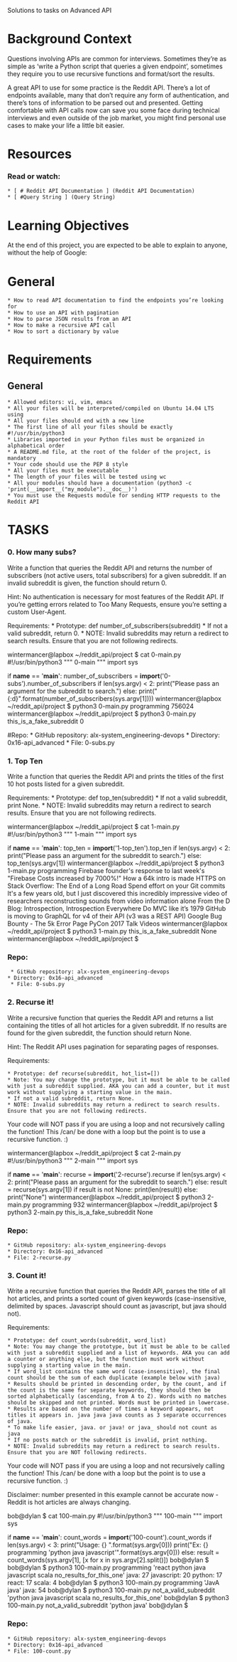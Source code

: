 Solutions to tasks on Advanced API
# Background Context
Questions involving APIs are common for interviews. Sometimes they’re as simple as ‘write a Python script that queries a given endpoint’, sometimes they require you to use recursive functions and format/sort the results.

A great API to use for some practice is the Reddit API. There’s a lot of endpoints available, many that don’t require any form of authentication, and there’s tons of information to be parsed out and presented. Getting comfortable with API calls now can save you some face during technical interviews and even outside of the job market, you might find personal use cases to make your life a little bit easier.

# Resources
### Read or watch:
	* [ # Reddit API Documentation ] (Reddit API Documentation)
	* [ #Query String ] (Query String)

# Learning Objectives
At the end of this project, you are expected to be able to explain to anyone, without the help of Google:

# General
	* How to read API documentation to find the endpoints you’re looking for
	* How to use an API with pagination
	* How to parse JSON results from an API
	* How to make a recursive API call
	* How to sort a dictionary by value

# Requirements

## General
	* Allowed editors: vi, vim, emacs
	* All your files will be interpreted/compiled on Ubuntu 14.04 LTS using
	* All your files should end with a new line
	* The first line of all your files should be exactly #!/usr/bin/python3
	* Libraries imported in your Python files must be organized in alphabetical order
	* A README.md file, at the root of the folder of the project, is mandatory
	* Your code should use the PEP 8 style
	* All your files must be executable
	* The length of your files will be tested using wc
	* All your modules should have a documentation (python3 -c 'print(__import__("my_module").__doc__)')
	* You must use the Requests module for sending HTTP requests to the Reddit API

# TASKS

### 0. How many subs?
Write a function that queries the Reddit API and returns the number of subscribers (not active users, total subscribers) for a given subreddit. If an invalid subreddit is given, the function should return 0.

Hint: No authentication is necessary for most features of the Reddit API. If you’re getting errors related to Too Many Requests, ensure you’re setting a custom User-Agent.

Requirements:
	* Prototype: def number_of_subscribers(subreddit)
	* If not a valid subreddit, return 0.
	* NOTE: Invalid subreddits may return a redirect to search results. Ensure that you are not following redirects.

wintermancer@lapbox ~/reddit_api/project $ cat 0-main.py
#!/usr/bin/python3
"""
0-main
"""
import sys

if __name__ == '__main__':
    number_of_subscribers = __import__('0-subs').number_of_subscribers
    if len(sys.argv) < 2:
        print("Please pass an argument for the subreddit to search.")
    else:
        print("{:d}".format(number_of_subscribers(sys.argv[1])))
wintermancer@lapbox ~/reddit_api/project $ python3 0-main.py programming
756024
wintermancer@lapbox ~/reddit_api/project $ python3 0-main.py this_is_a_fake_subreddit
0

#Repo:
	* GitHub repository: alx-system_engineering-devops
	* Directory: 0x16-api_advanced
	* File: 0-subs.py


### 1. Top Ten

Write a function that queries the Reddit API and prints the titles of the first 10 hot posts listed for a given subreddit.

Requirements:
	* Prototype: def top_ten(subreddit)
	* If not a valid subreddit, print None.
	* NOTE: Invalid subreddits may return a redirect to search results. Ensure that you are not following redirects.

wintermancer@lapbox ~/reddit_api/project $ cat 1-main.py
#!/usr/bin/python3
"""
1-main
"""
import sys

if __name__ == '__main__':
    top_ten = __import__('1-top_ten').top_ten
    if len(sys.argv) < 2:
        print("Please pass an argument for the subreddit to search.")
    else:
        top_ten(sys.argv[1])
wintermancer@lapbox ~/reddit_api/project $ python3 1-main.py programming
Firebase founder's response to last week's "Firebase Costs increased by 7000%!"
How a 64k intro is made
HTTPS on Stack Overflow: The End of a Long Road
Spend effort on your Git commits
It's a few years old, but I just discovered this incredibly impressive video of researchers reconstructing sounds from video information alone
From the D Blog: Introspection, Introspection Everywhere
Do MVC like it’s 1979
GitHub is moving to GraphQL for v4 of their API (v3 was a REST API)
Google Bug Bounty - The 5k Error Page
PyCon 2017 Talk Videos
wintermancer@lapbox ~/reddit_api/project $ python3 1-main.py this_is_a_fake_subreddit
None
wintermancer@lapbox ~/reddit_api/project $ 

### Repo:
	 * GitHub repository: alx-system_engineering-devops
	* Directory: 0x16-api_advanced
	 * File: 0-subs.py


### 2. Recurse it!

Write a recursive function that queries the Reddit API and returns a list containing the titles of all hot articles for a given subreddit. If no results are found for the given subreddit, the function should return None.

Hint: The Reddit API uses pagination for separating pages of responses.

Requirements:

	* Prototype: def recurse(subreddit, hot_list=[])
	* Note: You may change the prototype, but it must be able to be called with just a subreddit supplied. AKA you can add a counter, but it must work without supplying a starting value in the main.
	* If not a valid subreddit, return None.
	* NOTE: Invalid subreddits may return a redirect to search results. Ensure that you are not following redirects.

Your code will NOT pass if you are using a loop and not recursively calling the function! This /can/ be done with a loop but the point is to use a recursive function. :)

wintermancer@lapbox ~/reddit_api/project $ cat 2-main.py
#!/usr/bin/python3
"""
2-main
"""
import sys

if __name__ == '__main__':
    recurse = __import__('2-recurse').recurse
    if len(sys.argv) < 2:
        print("Please pass an argument for the subreddit to search.")
    else:
        result = recurse(sys.argv[1])
        if result is not None:
            print(len(result))
        else:
            print("None")
wintermancer@lapbox ~/reddit_api/project $ python3 2-main.py programming
932
wintermancer@lapbox ~/reddit_api/project $ python3 2-main.py this_is_a_fake_subreddit
None


### Repo:
	* GitHub repository: alx-system_engineering-devops
	* Directory: 0x16-api_advanced
	* File: 2-recurse.py


### 3. Count it!

Write a recursive function that queries the Reddit API, parses the title of all hot articles, and prints a sorted count of given keywords (case-insensitive, delimited by spaces. Javascript should count as javascript, but java should not).

Requirements:

	* Prototype: def count_words(subreddit, word_list)
	* Note: You may change the prototype, but it must be able to be called with just a subreddit supplied and a list of keywords. AKA you can add a counter or anything else, but the function must work without supplying a starting value in the main.
	* If word_list contains the same word (case-insensitive), the final count should be the sum of each duplicate (example below with java)
	* Results should be printed in descending order, by the count, and if the count is the same for separate keywords, they should then be sorted alphabetically (ascending, from A to Z). Words with no matches should be skipped and not printed. Words must be printed in lowercase.
	* Results are based on the number of times a keyword appears, not titles it appears in. java java java counts as 3 separate occurrences of java.
	* To make life easier, java. or java! or java_ should not count as java
	* If no posts match or the subreddit is invalid, print nothing.
	* NOTE: Invalid subreddits may return a redirect to search results. Ensure that you are NOT following redirects.

Your code will NOT pass if you are using a loop and not recursively calling the function! This /can/ be done with a loop but the point is to use a recursive function. :)

Disclaimer: number presented in this example cannot be accurate now - Reddit is hot articles are always changing.

bob@dylan $ cat 100-main.py 
#!/usr/bin/python3
"""
100-main
"""
import sys

if __name__ == '__main__':
    count_words = __import__('100-count').count_words
    if len(sys.argv) < 3:
        print("Usage: {} <subreddit> <list of keywords>".format(sys.argv[0]))
        print("Ex: {} programming 'python java javascript'".format(sys.argv[0]))
    else:
        result = count_words(sys.argv[1], [x for x in sys.argv[2].split()])
bob@dylan $             
bob@dylan $ python3 100-main.py programming 'react python java javascript scala no_results_for_this_one'
java: 27
javascript: 20
python: 17
react: 17
scala: 4
bob@dylan $ python3 100-main.py programming 'JavA java'
java: 54
bob@dylan $ python3 100-main.py not_a_valid_subreddit 'python java javascript scala no_results_for_this_one'
bob@dylan $ python3 100-main.py not_a_valid_subreddit 'python java'
bob@dylan $ 

### Repo:

	* GitHub repository: alx-system_engineering-devops
	* Directory: 0x16-api_advanced
	* File: 100-count.py
